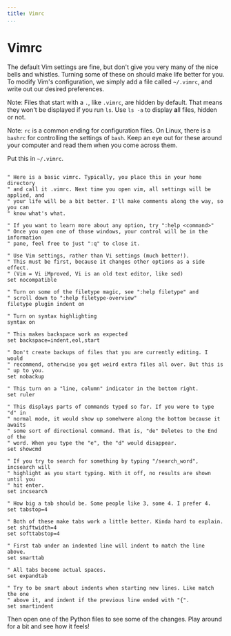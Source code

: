 ```yaml
---
title: Vimrc
...
```


# Vimrc

The default Vim settings are fine, but don't give you very many of the nice
bells and whistles. Turning some of these on should make life better for you.
To modify Vim's configuration, we simply add a file called `~/.vimrc`, and
write out our desired preferences.

Note: Files that start with a `.`, like `.vimrc`, are hidden by default. That
means they won't be displayed if you run `ls`. Use `ls -a` to display **a**ll
files, hidden or not.

Note: `rc` is a common ending for configuration files. On Linux, there is a
`bashrc` for controlling the settings of `bash`. Keep an eye out for these
around your computer and read them when you come across them.

Put this in `~/.vimrc`.

```vim

" Here is a basic vimrc. Typically, you place this in your home directory
" and call it .vimrc. Next time you open vim, all settings will be applied, and
" your life will be a bit better. I'll make comments along the way, so you can
" know what's what.

" If you want to learn more about any option, try ":help <command>"
" Once you open one of those windows, your control will be in the information
" pane, feel free to just ":q" to close it.

" Use Vim settings, rather than Vi settings (much better!).
" This must be first, because it changes other options as a side effect.
" (Vim = Vi iMproved, Vi is an old text editor, like sed)
set nocompatible

" Turn on some of the filetype magic, see ":help filetype" and
" scroll down to ":help filetype-overview"
filetype plugin indent on

" Turn on syntax highlighting
syntax on

" This makes backspace work as expected
set backspace=indent,eol,start

" Don't create backups of files that you are currently editing. I would
" recommend, otherwise you get weird extra files all over. But this is
" up to you.
set nobackup

" This turn on a "line, column" indicator in the bottom right.
set ruler

" This displays parts of commands typed so far. If you were to type "d" in
" normal mode, it would show up somehwere along the bottom because it awaits
" some sort of directional command. That is, "de" Deletes to the End of the
" word. When you type the "e", the "d" would disappear.
set showcmd

" If you try to search for something by typing "/search_word", incsearch will
" highlight as you start typing. With it off, no results are shown until you
" hit enter.
set incsearch

" How big a tab should be. Some people like 3, some 4. I prefer 4.
set tabstop=4

" Both of these make tabs work a little better. Kinda hard to explain.
set shiftwidth=4
set softtabstop=4

" First tab under an indented line will indent to match the line above.
set smarttab

" All tabs become actual spaces. 
set expandtab

" Try to be smart about indents when starting new lines. Like match the one
" above it, and indent if the previous line ended with "{".
set smartindent
```

Then open one of the Python files to see some of the changes. Play around for
a bit and see how it feels!
